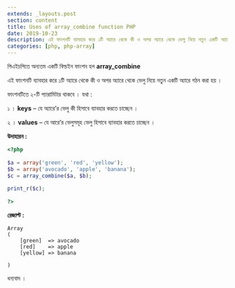 ```yaml
---
extends: _layouts.post
section: content
title: Uses of array_combine function PHP
date: 2019-10-23
description: এই ফাংশনটি ব্যাবহার করে ১টি অ্যারে থেকে কী ও অপর অ্যারে থেকে ভেলু নিয়ে নতুন একটি অ্যারে গঠন করা হয় ।
categories: [php, php-array]
---
```


পিএইচপিতে অন্যতম একটি বিল্ডইন ফাংশন হল **array_combine**

এই ফাংশনটি ব্যাবহার করে ১টি অ্যারে থেকে কী ও অপর অ্যারে থেকে ভেলু নিয়ে নতুন একটি অ্যারে গঠন করা হয় ।

ফাংশনটিতে ২-টি প্যারামিটার থাকবে । যথা :

১ । **keys** – যে অ্যারে’র ভেলু কী হিসাবে ব্যাবহার করতে চাচ্ছেন ।

২ । **values** – যে আরে’র ভেলুসমূহ ভেলু হিসাবে ব্যাবহার করতে চাচ্ছেন ।

**উদাহারন :**

```php
<?php
 
$a = array('green', 'red', 'yellow');
$b = array('avocado', 'apple', 'banana');
$c = array_combine($a, $b);
 
print_r($c);
 
?>
```

**রেজাল্ট :**

```
Array
(
    [green]  => avocado
    [red]    => apple
    [yellow] => banana

)
```

ধন্যবাদ ।
